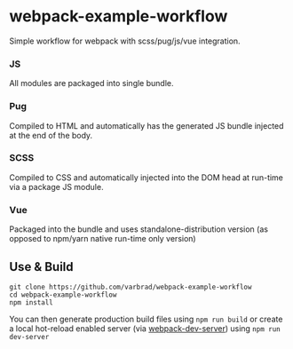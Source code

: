 # webpack-example-workflow
Simple workflow for webpack with scss/pug/js/vue integration.

### JS
All modules are packaged into single bundle.

### Pug
Compiled to HTML and automatically has the generated JS bundle injected at the end of the body.

### SCSS
Compiled to CSS and automatically injected into the DOM head at run-time via a package JS module.

### Vue
Packaged into the bundle and uses standalone-distribution version (as opposed to npm/yarn native run-time only version)

## Use & Build

````
git clone https://github.com/varbrad/webpack-example-workflow
cd webpack-example-workflow
npm install
````

You can then generate production build files using `npm run build` or create a local hot-reload enabled server (via [webpack-dev-server](https://github.com/webpack/webpack-dev-server)) using `npm run dev-server`
